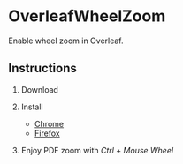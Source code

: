 OverleafWheelZoom 
===

Enable wheel zoom in Overleaf.

Instructions
---
1) Download

2) Install
    - [Chrome](https://developer.chrome.com/docs/extensions/get-started/tutorial/hello-world#load-unpacked)
    - [Firefox](https://developer.mozilla.org/en-US/docs/Mozilla/Add-ons/WebExtensions/Your_first_WebExtension#installing)

3) Enjoy PDF zoom with *Ctrl + Mouse Wheel*
